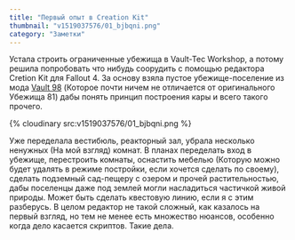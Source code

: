 ```yaml
---
title: "Первый опыт в Creation Kit"
thumbnail: "v1519037576/01_bjbqni.png"
category: "Заметки"
---
```


Устала строить ограниченные убежища в Vault-Tec Workshop, а потому решила попробовать что нибудь соорудить с помощью редактора Cretion Kit для Fallout 4. За основу взяла пустое убежище-поселение из мода [Vault 98][1] (Которое почти ничем не отличается от оригинального Убежища 81) дабы понять принцип построения кары и всего такого прочего.

{% cloudinary src:v1519037576/01_bjbqni.png %}

Уже переделала вестибюль, реакторный зал, убрала несколько ненужных (На мой взгляд) комнат. В планах переделать вход в убежище, перестроить комнаты, оснастить мебелью (Которую можно будет удалять в режиме постройки, если хочется сделать по своему), сделать подземный сад-пещеру с озером и прочей растительностью, дабы поселенцы даже под землей могли насладиться частичкой живой природы. Может быть сделать квестовую линию, если я с этим разберусь. В целом редактор не такой сложный, как казалось на первый взгляд, но тем не менее есть множество нюансов, особенно когда дело касается скриптов. Такие дела.

[1]:    http://www.nexusmods.com/fallout4/mods/11505/?